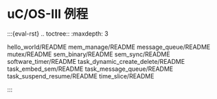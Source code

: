 # uC/OS-III 例程

:::{eval-rst}
.. toctree::
   :maxdepth: 3

   hello_world/README
   mem_manage/README
   message_queue/README
   mutex/README
   sem_binary/README
   sem_sync/README
   software_timer/README
   task_dynamic_create_delete/README
   task_embed_sem/README
   task_message_queue/README
   task_suspend_resume/README
   time_slice/README

:::
